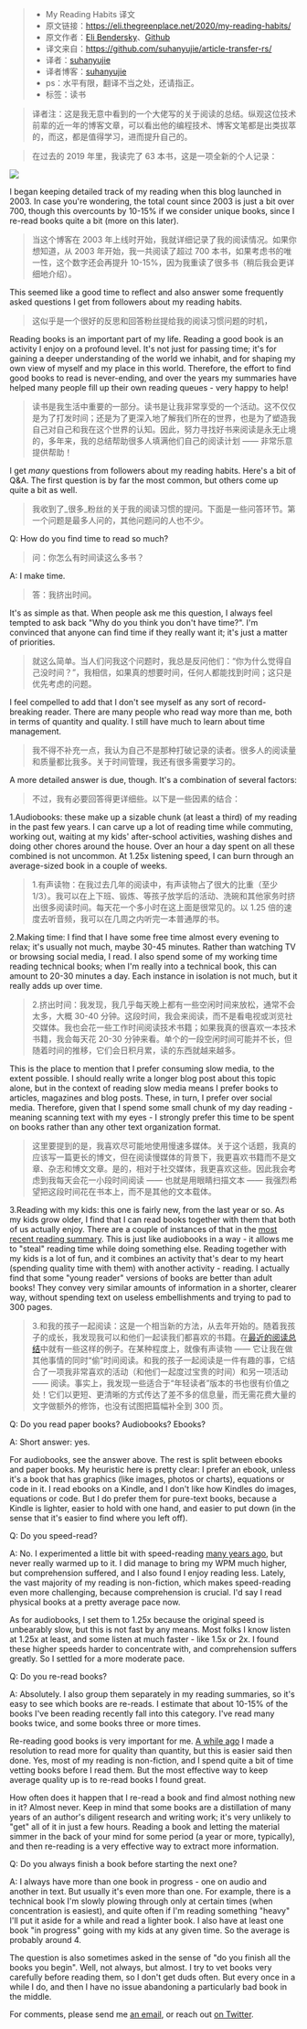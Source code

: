 >* My Reading Habits 译文
>* 原文链接：https://eli.thegreenplace.net/2020/my-reading-habits/
>* 原文作者：[Eli Bendersky](https://eli.thegreenplace.net/)、[Github](https://github.com/eliben)
>* 译文来自：https://github.com/suhanyujie/article-transfer-rs/
>* 译者：[suhanyujie](https://github.com/suhanyujie)
>* 译者博客：[suhanyujie](https://ishenghuo.cnblogs.com/)
>* ps：水平有限，翻译不当之处，还请指正。
>* 标签：读书

>译者注：这是我无意中看到的一个大佬写的关于阅读的总结。纵观这位技术前辈的近一年的博客文章，可以看出他的编程技术、博客文笔都是出类拔萃的，而这，都是值得学习，进而提升自己的。

>在过去的 2019 年里，我读完了 63 本书，这是一项全新的个人记录：

![](https://eli.thegreenplace.net/images/2020/chart-books-read.svg)

I began keeping detailed track of my reading when this blog launched in 2003. In case you're wondering, the total count since 2003 is just a bit over 700, though this overcounts by 10-15% if we consider unique books, since I re-read books quite a bit (more on this later).
>当这个博客在 2003 年上线时开始，我就详细记录了我的阅读情况。如果你想知道，从 2003 年开始，我一共阅读了超过 700 本书，如果考虑书的唯一性，这个数字还会再提升 10-15%，因为我重读了很多书（稍后我会更详细地介绍）。

This seemed like a good time to reflect and also answer some frequently asked questions I get from followers about my reading habits.
>这似乎是一个很好的反思和回答粉丝提给我的阅读习惯问题的时机，

Reading books is an important part of my life. Reading a good book is an activity I enjoy on a profound level. It's not just for passing time; it's for gaining a deeper understanding of the world we inhabit, and for shaping my own view of myself and my place in this world. Therefore, the effort to find good books to read is never-ending, and over the years my summaries have helped many people fill up their own reading queues - very happy to help!
>读书是我生活中重要的一部分。读书是让我非常享受的一个活动。这不仅仅是为了打发时间；还是为了更深入地了解我们所在的世界，也是为了塑造我自己对自己和我在这个世界的认知。因此，努力寻找好书来阅读是永无止境的，多年来，我的总结帮助很多人填满他们自己的阅读计划 —— 非常乐意提供帮助！

I get _many_ questions from followers about my reading habits. Here's a bit of Q&A. The first question is by far the most common, but others come up quite a bit as well.
>我收到了_很多_粉丝的关于我的阅读习惯的提问。下面是一些问答环节。第一个问题是最多人问的，其他问题问的人也不少。

Q: How do you find time to read so much?
>问：你怎么有时间读这么多书？

A: I make time.
>答：我挤出时间。

It's as simple as that. When people ask me this question, I always feel tempted to ask back "Why do you think you don't have time?". I'm convinced that anyone can find time if they really want it; it's just a matter of priorities.
>就这么简单。当人们问我这个问题时，我总是反问他们：“你为什么觉得自己没时间？”，我相信，如果真的想要时间，任何人都能找到时间；这只是优先考虑的问题。

I feel compelled to add that I don't see myself as any sort of record-breaking reader. There are many people who read way more than me, both in terms of quantity and quality. I still have much to learn about time management.
>我不得不补充一点，我认为自己不是那种打破记录的读者。很多人的阅读量和质量都比我多。关于时间管理，我还有很多需要学习的。

A more detailed answer is due, though. It's a combination of several factors:
>不过，我有必要回答得更详细些。以下是一些因素的结合：

1.Audiobooks: these make up a sizable chunk (at least a third) of my reading in the past few years. I can carve up a lot of reading time while commuting, working out, waiting at my kids' after-school activities, washing dishes and doing other chores around the house. Over an hour a day spent on all these combined is not uncommon. At 1.25x listening speed, I can burn through an average-sized book in a couple of weeks.
>1.有声读物：在我过去几年的阅读中，有声读物占了很大的比重（至少1/3）。我可以在上下班、锻炼、等孩子放学后的活动、洗碗和其他家务时挤出很多阅读时间。每天花一个多小时在这上面是很常见的。以 1.25 倍的速度去听音频，我可以在几周之内听完一本普通厚的书。

2.Making time: I find that I have some free time almost every evening to relax; it's usually not much, maybe 30-45 minutes. Rather than watching TV or browsing social media, I read. I also spend some of my working time reading technical books; when I'm really into a technical book, this can amount to 20-30 minutes a day. Each instance in isolation is not much, but it really adds up over time.
>2.挤出时间：我发现，我几乎每天晚上都有一些空闲时间来放松，通常不会太多，大概 30-40 分钟。这段时间，我会来阅读，而不是看电视或浏览社交媒体。我也会花一些工作时间阅读技术书籍；如果我真的很喜欢一本技术书籍，我会每天花 20-30 分钟来看。单个的一段空闲时间可能并不长，但随着时间的推移，它们会日积月累，读的东西就越来越多。

This is the place to mention that I prefer consuming slow media, to the extent possible. I should really write a longer blog post about this topic alone, but in the context of reading slow media means I prefer books to articles, magazines and blog posts. These, in turn, I prefer over social media. Therefore, given that I spend some small chunk of my day reading - meaning scanning text with my eyes - I strongly prefer this time to be spent on books rather than any other text organization format.
>这里要提到的是，我喜欢尽可能地使用慢速多媒体。关于这个话题，我真的应该写一篇更长的博文，但在阅读慢媒体的背景下，我更喜欢书籍而不是文章、杂志和博文文章。是的，相对于社交媒体，我更喜欢这些。因此我会考虑到我每天会花一小段时间阅读 —— 也就是用眼睛扫描文本 —— 我强烈希望把这段时间花在书本上，而不是其他的文本载体。

3.Reading with my kids: this one is fairly new, from the last year or so. As my kids grow older, I find that I can read books together with them that both of us actually enjoy. There are a couple of instances of that in the [most recent reading summary](https://eli.thegreenplace.net/2019/summary-of-reading-october-december-2019/). This is just like audiobooks in a way - it allows me to "steal" reading time while doing something else. Reading together with my kids is a lot of fun, and it combines an activity that's dear to my heart (spending quality time with them) with another activity - reading. I actually find that some "young reader" versions of books are better than adult books! They convey very similar amounts of information in a shorter, clearer way, without spending text on useless embellishments and trying to pad to 300 pages.
>3.和我的孩子一起阅读：这是一个相当新的方法，从去年开始的。随着我孩子的成长，我发现我可以和他们一起读我们都喜欢的书籍。在[最近的阅读总结](https://eli.thegreenplace.net/2019/summary-of-reading-october-december-2019/)中就有一些这样的例子。在某种程度上，就像有声读物 —— 它让我在做其他事情的同时“偷”时间阅读。和我的孩子一起阅读是一件有趣的事，它结合了一项我非常喜欢的活动（和他们一起度过宝贵的时间）和另一项活动 —— 阅读。事实上，我发现一些适合于“年轻读者”版本的书也很有价值之处！它们以更短、更清晰的方式传达了差不多的信息量，而无需花费大量的文字做额外的修饰，也没有试图把篇幅补全到 300 页。

Q: Do you read paper books? Audiobooks? Ebooks?

A: Short answer: yes.

For audiobooks, see the answer above. The rest is split between ebooks and paper books. My heuristic here is pretty clear: I prefer an ebook, unless it's a book that has graphics (like images, photos or charts), equations or code in it. I read ebooks on a Kindle, and I don't like how Kindles do images, equations or code. But I do prefer them for pure-text books, because a Kindle is lighter, easier to hold with one hand, and easier to put down (in the sense that it's easier to find where you left off).

Q: Do you speed-read?

A: No. I experimented a little bit with speed-reading [many years ago](https://eli.thegreenplace.net/2006/10/02/speed-reading), but never really warmed up to it. I did manage to bring my WPM much higher, but comprehension suffered, and I also found I enjoy reading less. Lately, the vast majority of my reading is non-fiction, which makes speed-reading even more challenging, because comprehension is crucial. I'd say I read physical books at a pretty average pace now.

As for audiobooks, I set them to 1.25x because the original speed is unbearably slow, but this is not fast by any means. Most folks I know listen at 1.25x at least, and some listen at much faster - like 1.5x or 2x. I found these higher speeds harder to concentrate with, and comprehension suffers greatly. So I settled for a more moderate pace.

Q: Do you re-read books?

A: Absolutely. I also group them separately in my reading summaries, so it's easy to see which books are re-reads. I estimate that about 10-15% of the books I've been reading recently fall into this category. I've read many books twice, and some books three or more times.

Re-reading good books is very important for me. [A while ago](http://eli.thegreenplace.net/2007/05/15/quality-reading-instead-of-quantity-reading) I made a resolution to read more for quality than quantity, but this is easier said then done. Yes, most of my reading is non-fiction, and I spend quite a bit of time vetting books before I read them. But the most effective way to keep average quality up is to re-read books I found great.

How often does it happen that I re-read a book and find almost nothing new in it? Almost never. Keep in mind that some books are a distillation of many years of an author's diligent research and writing work; it's very unlikely to "get" all of it in just a few hours. Reading a book and letting the material simmer in the back of your mind for some period (a year or more, typically), and then re-reading is a very effective way to extract more information.

Q: Do you always finish a book before starting the next one?

A: I always have more than one book in progress - one on audio and another in text. But usually it's even more than one. For example, there is a technical book I'm slowly plowing through only at certain times (when concentration is easiest), and quite often if I'm reading something "heavy" I'll put it aside for a while and read a lighter book. I also have at least one book "in progress" going with my kids at any given time. So the average is probably around 4.

The question is also sometimes asked in the sense of "do you finish all the books you begin". Well, not always, but almost. I try to vet books very carefully before reading them, so I don't get duds often. But every once in a while I do, and then I have no issue abandoning a particularly bad book in the middle.

For comments, please send me  [an email](eliben@gmail.com), or reach out [on Twitter](https://twitter.com/elibendersky).
